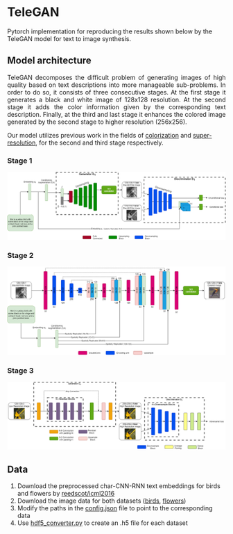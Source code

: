 <h1>TeleGAN</h1>

Pytorch implementation for reproducing the results shown below by the TeleGAN model for text to image synthesis.

<h2>Model architecture</h2>

<p align="justify">TeleGAN decomposes the difficult problem of generating images of high quality based on text descriptions into more manageable sub-problems.
In order to do so, it consists of three consecutive stages. At the first stage it generates a black and white image of 128x128 resolution. At the
second stage it adds the color information given by the corresponding text description. Finally, at the third and last stage it enhances the colored
image generated by the second stage to higher resolution (256x256).</p>

Our model utilizes previous work in the fields of <a href="https://arxiv.org/abs/1803.05400">colorization</a> and <a href="https://arxiv.org/abs/1609.04802">super-resolution</a>, for the second and third stage respectively.

<h3>Stage 1</h3>
<img src="images/Stage1.jpg"></img>

<h3>Stage 2</h3>
<img src="images/Stage2.jpg"></img>

<h3>Stage 3</h3>
<img src="images/Stage3.jpg"></img>

<h2>Data</h2>
<ol>
  <li>Download the preprocessed char-CNN-RNN text embeddings for birds and flowers by <a href="https://github.com/reedscot/icml2016">reedscot/icml2016</a></li>
  <li>Download the image data for both datasets (<a href="http://www.vision.caltech.edu/visipedia/CUB-200-2011.html">birds</a>, <a href="https://www.robots.ox.ac.uk/~vgg/data/flowers/102/">flowers</a>)</l1>
  <li>Modify the paths in the <a href="config.json">config.json</a> file to point to the corresponding data</li>
  <li>Use <a href="hdf5_converter.py">hdf5_converter.py</a> to create an .h5 file for each dataset</li>
